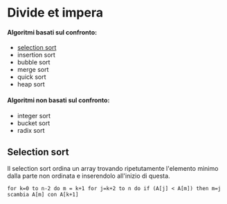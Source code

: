 # Divide et impera
>

#### Algoritmi basati sul confronto:
- [selection sort](https://github.com/Biggiogero/Algorithms-and-data-structures/blob/main/algorithms/sorting%20algorithms.md#selection-sort)
- insertion sort
- bubble sort
- merge sort
- quick sort
- heap sort

#### Algoritmi **non** basati sul confronto:
- integer sort
- bucket sort
- radix sort

## Selection sort
Il selection sort ordina un array trovando ripetutamente l'elemento minimo dalla parte non ordinata e inserendolo all'inizio di questa. 

`for k=0 to n-2 do
 	m = k+1
 	for j=k+2 to n do
 	     if (A[j] < A[m]) then m=j
       scambia A[m] con A[k+1]	`
